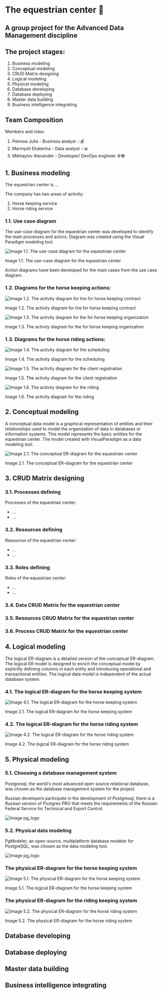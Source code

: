 # The equestrian center 🐎
## A group project for the Advanced Data Management discipline
## The project stages:
1. Business modeling
2. Conceptual modeling
3. CRUD Matrix designing
4. Logical modeling
5. Physical modeling
6. Database developing
7. Database deploying
8. Master data building
9. Business intelligence integrating

## Team Composition
Members and roles:
1. Petrova Julia - Business analyst 💡💰
2. Marmysh Ekaterina - Data analyst 💡📊
3. Mikhaylov Alexander - Developer/ DevOps engineer ⚙️🛠️
## 1. Business modeling
The equestrian center is ...

The company has two areas of activity:
1. Horse keeping service
2. Horse riding service
### 1.1. Use case diagram
The use-case diagram for the equestrian center was developed to identify the main processes and actors. Diagram was created using the Visual Paradigm modeling tool.

![Image 1.1. The use-case diagram for the equestrian center](diagrams/use_case_diagram.jpg)

Image 1.1. The use-case diagram for the equestrian center

Action diagrams have been developed for the main cases from the use case diagram.

### 1.2. Diagrams for the horse keeping actions:

![Image 1.2. The activity diagram for the for horse keeping contract](diagrams/Contract_for_horse_keeping.jpg)

Image 1.2. The activity diagram for the for horse keeping contract

![Image 1.3. The activity diagram for the for horse keeping organization](diagrams/Organization_of_the_horse_keeping.jpg)

Image 1.3. The activity diagram for the for horse keeping organization

### 1.3. Diagrams for the horse riding actions:

![Image 1.4. The activity diagram for the scheduling](diagrams/Scheduling.jpg)

Image 1.4. The activity diagram for the scheduling

![Image 1.5. The activity diagram for the client registration](diagrams/Client_registration_for_horseback_riding.jpg)

Image 1.5. The activity diagram for the client registration

![Image 1.6. The activity diagram for the riding](diagrams/Horseback_riding.jpg)

Image 1.6. The activity diagram for the riding

## 2. Conceptual modeling
A conceptual data model is a graphical representation of entities and their relationships used to model the organization of data in databases or information systems. 
This model represents the basic entities for the equestrian center. The model created with VisualParadigm as a data modeling tool.

![Image 2.1. The conceptual ER-diagram for the equestrian center](diagrams/Concept_diagram.jpg)

Image 2.1. The conceptual ER-diagram for the equestrian center

## 3. CRUD Matrix designing
### 3.1. Processes defining
Processes of the equestrian center:
- ... 
- ...
### 3.2. Resources defining
Resources of the equestrian center:
- ... 
- ...
### 3.3. Roles defining
Roles of the equestrian center:
- ... 
- ...
### 3.4. Data CRUD Matrix for the equestrian center
### 3.5. Resources CRUD Matrix for the equestrian center
### 3.6. Process CRUD Matrix for the equestrian center
## 4. Logical modeling
The logical ER-diagram is a detailed version of the conceptual ER-diagram. The logical ER model is designed to enrich the conceptual model by explicitly defining columns in each entity and introducing operational and transactional entities. The logical data model is independent of the actual database system.
### 4.1. The logical ER-diagram for the horse keeping system

![Image 4.1. The logical ER-diagram for the horse keeping system](diagrams/Logical_Model_Horse_Keeping.jpg)

Image 2.1. The logical ER-diagram for the horse keeping system
### 4.2. The logical ER-diagram for the horse riding system

![Image 4.2. The logical ER-diagram for the horse riding system](diagrams/Logical_Model_Service.jpg)

Image 4.2. The logical ER-diagram for the horse riding system
## 5. Physical modeling
### 5.1. Choosing a database management system
Postgresql, the world's most advanced open source relational database, was chosen as the database management system for the project.

Russian developers participate in the development of Postgresql, there is a Russian version of Postgres PRO that meets the requirements of the Russian Federal Service for Technical and Export Control.

![Image pg_logo](images/pg_logo.png)
### 5.2. Physical data modeling
PgModeler, an open-source, multiplatform database modeler for PostgreSQL, was chosen as the data modeling tool.

![Image pg_logo](images/pgmodeler_logo.png)
### The physical ER-diagram for the horse keeping system

![Image 5.1. The physical ER-diagram for the horse keeping system](diagrams/Phisycal_model_horse_keeping.png)

Image 5.1. The logical ER-diagram for the horse keeping system
### The physical ER-diagram for the riding keeping system

![Image 5.2. The physical ER-diagram for the horse riding system](diagrams/Phisycal_model_horse_riding.png)

Image 5.2. The physical ER-diagram for the horse riding system

## Database developing
## Database deploying
## Master data building
## Business intelligence integrating